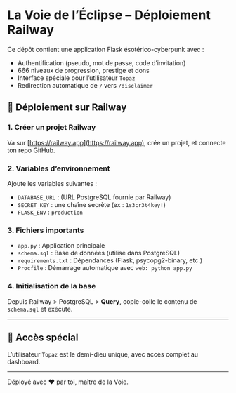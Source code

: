 
# La Voie de l’Éclipse – Déploiement Railway

Ce dépôt contient une application Flask ésotérico-cyberpunk avec :

- Authentification (pseudo, mot de passe, code d’invitation)
- 666 niveaux de progression, prestige et dons
- Interface spéciale pour l’utilisateur `Topaz`
- Redirection automatique de `/` vers `/disclaimer`

## 🚀 Déploiement sur Railway

### 1. Créer un projet Railway

Va sur [https://railway.app](https://railway.app), crée un projet, et connecte ton repo GitHub.

### 2. Variables d’environnement

Ajoute les variables suivantes :

- `DATABASE_URL` : (URL PostgreSQL fournie par Railway)
- `SECRET_KEY` : une chaîne secrète (ex : `1s3cr3t4key!`)
- `FLASK_ENV` : `production`

### 3. Fichiers importants

- `app.py` : Application principale
- `schema.sql` : Base de données (utilise dans PostgreSQL)
- `requirements.txt` : Dépendances (Flask, psycopg2-binary, etc.)
- `Procfile` : Démarrage automatique avec `web: python app.py`

### 4. Initialisation de la base

Depuis Railway > PostgreSQL > **Query**, copie-colle le contenu de `schema.sql` et exécute.

---

## 🧠 Accès spécial

L’utilisateur `Topaz` est le demi-dieu unique, avec accès complet au dashboard.

---

Déployé avec ❤️ par toi, maître de la Voie.
